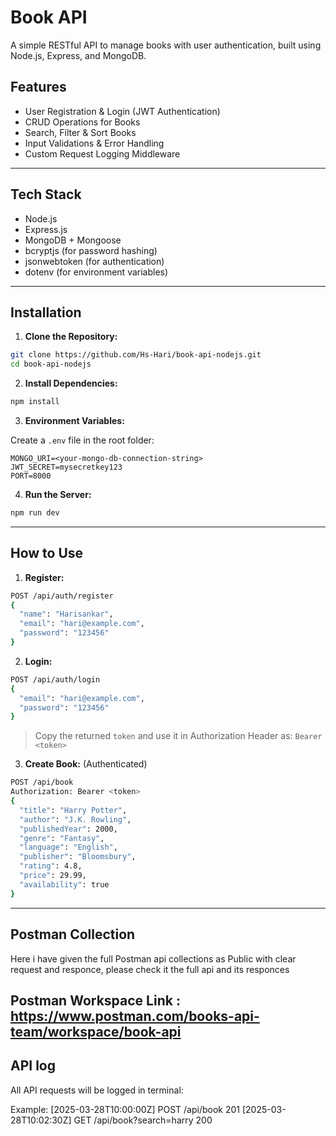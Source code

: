 # Book API

A simple RESTful API to manage books with user authentication, built using Node.js, Express, and MongoDB.

## Features
- User Registration & Login (JWT Authentication)
- CRUD Operations for Books
- Search, Filter & Sort Books
- Input Validations & Error Handling
- Custom Request Logging Middleware

---

## Tech Stack
- Node.js
- Express.js
- MongoDB + Mongoose
- bcryptjs (for password hashing)
- jsonwebtoken (for authentication)
- dotenv (for environment variables)

---

## Installation

1. **Clone the Repository:**

```bash
git clone https://github.com/Hs-Hari/book-api-nodejs.git
cd book-api-nodejs
```

2. **Install Dependencies:**

```bash
npm install
```

3. **Environment Variables:**

Create a `.env` file in the root folder:

```
MONGO_URI=<your-mongo-db-connection-string>
JWT_SECRET=mysecretkey123
PORT=8000
```

4. **Run the Server:**

```bash
npm run dev
```

---

## How to Use

1. **Register:**
```bash
POST /api/auth/register
{
  "name": "Harisankar",
  "email": "hari@example.com",
  "password": "123456"
}
```

2. **Login:**
```bash
POST /api/auth/login
{
  "email": "hari@example.com",
  "password": "123456"
}
```
> Copy the returned `token` and use it in Authorization Header as: `Bearer <token>`

3. **Create Book:** (Authenticated)
```bash
POST /api/book
Authorization: Bearer <token>
{
  "title": "Harry Potter",
  "author": "J.K. Rowling",
  "publishedYear": 2000,
  "genre": "Fantasy",
  "language": "English",
  "publisher": "Bloomsbury",
  "rating": 4.8,
  "price": 29.99,
  "availability": true
}
```

---

## Postman Collection

Here i have given the full Postman api collections as Public with clear request and responce, please check it the full api and its responces

Postman Workspace Link :
  https://www.postman.com/books-api-team/workspace/book-api
---

## API log

All API requests will be logged in terminal:

Example:
[2025-03-28T10:00:00Z] POST /api/book 201
[2025-03-28T10:02:30Z] GET /api/book?search=harry 200


